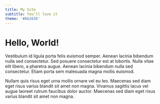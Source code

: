 ```yaml
---
title: My Site
subtitle: You'll love it
theme: '#6b2636'
---
```


# Hello, World!

Vestibulum id ligula porta felis euismod semper. Aenean lacinia bibendum nulla sed consectetur. Sed posuere consectetur est at lobortis. Nulla vitae elit libero, a pharetra augue. Aenean lacinia bibendum nulla sed consectetur. Etiam porta sem malesuada magna mollis euismod.

Nullam quis risus eget urna mollis ornare vel eu leo. Maecenas sed diam eget risus varius blandit sit amet non magna. Vivamus sagittis lacus vel augue laoreet rutrum faucibus dolor auctor. Maecenas sed diam eget risus varius blandit sit amet non magna.

